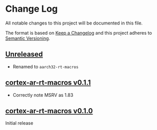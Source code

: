# Change Log

All notable changes to this project will be documented in this file.

The format is based on [Keep a Changelog](http://keepachangelog.com/)
and this project adheres to [Semantic Versioning](http://semver.org/).

## [Unreleased]

- Renamed to `aarch32-rt-macros`

## [cortex-ar-rt-macros v0.1.1]

- Correctly note MSRV as 1.83

## [cortex-ar-rt-macros v0.1.0]

Initial release

[Unreleased]: https://github.com/rust-embedded/aarch32/compare/cortex-ar-rt-macros-v0.1.1...HEAD
[cortex-ar-rt-macros v0.1.1]: https://github.com/rust-embedded/aarch32/compare/cortex-ar-rt-macros-v0.1.0...cortex-ar-rt-macros-v0.1.1
[cortex-ar-rt-macros v0.1.0]: https://github.com/rust-embedded/aarch32/releases/tag/cortex-ar-rt-macros-v0.1.0
